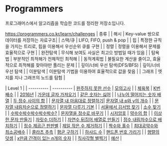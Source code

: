 
# Programmers

프로그래머스에서 알고리즘을 학습한 코드를 정리한 저장소입니다.

https://programmers.co.kr/learn/challenges
| 종류 |
| 해시 | Key-value 쌍으로 데이터를 저장하는 자료구조|
| 스택/큐 | LIFO, FIFO, push & pop |
| 힙 | 특정한 규칙을 가지는 트리로, 힙을 이용해서 우선순위 큐를 구현 |
| 정렬 | 정렬을 이용해서 문제를 효율적으로 구현 |
| 완전탐색 | 무식해 보여도 사실은 최고으 방법일 때가 있음 |
| 탐욕법 | 부분적인 최적해가 전체적인 최적해 |
| 동적계획법 | 불필요한 계산을 줄이고, 효율적으로 최적해를 찾아야만 풀리는 문제 |
| 깊이/너비 우선 탐색(DFS/BFS) | 깊이/너비 우선 탐색 |
| 이분탐색 | 이분탐색 기법을 이용하여 효율적으로 값을 찾음 |
| 그래프 | 엣지를 지나 그래프의 노드를 탐험 |

| Level 1 |
| ---------- | ---------- 
| [완주하지 못한 선수](https://programmers.co.kr/learn/courses/30/lessons/42576) | [모의고사](https://programmers.co.kr/learn/courses/30/lessons/42840) |
| [체육복](https://programmers.co.kr/learn/courses/30/lessons/42862) | [K번째수](https://programmers.co.kr/learn/courses/30/lessons/42748) |
| [2016년](https://programmers.co.kr/learn/courses/30/lessons/12901) | [가운데 글자 가져오기](https://programmers.co.kr/learn/courses/30/lessons/12903) | [같은 숫자는 싫어](https://programmers.co.kr/learn/courses/30/lessons/12906) |
| [나누어 떨어지는 숫자 배열](https://programmers.co.kr/learn/courses/30/lessons/12910) | [두 정수 사이의 합](https://programmers.co.kr/learn/courses/30/lessons/12912) |
| [문자열 내 마음대로 정렬하기](https://programmers.co.kr/learn/courses/30/lessons/12915)| [문자열 내 p와 y의 개수](https://programmers.co.kr/learn/courses/30/lessons/12916) |
| [문자열 내림차순으로 정렬하기](https://programmers.co.kr/learn/courses/30/lessons/12917) | [문자열 다루기 기본](https://programmers.co.kr/learn/courses/30/lessons/12918) |
| [서울에서 김서방 찾기](https://programmers.co.kr/learn/courses/30/lessons/12919) | [소수 찾기](https://programmers.co.kr/learn/courses/30/lessons/12921) |
| [수박수박수박수박수박수?](https://programmers.co.kr/learn/courses/30/lessons/12922) | [문자열을 정수로 바꾸기](https://programmers.co.kr/learn/courses/30/lessons/12925) |
| [시저암호](https://programmers.co.kr/learn/courses/30/lessons/12926) | [약수의 합](https://programmers.co.kr/learn/courses/30/lessons/12928) |
| [이상한 문자 만들기](https://programmers.co.kr/learn/courses/30/lessons/12930) | [자릿수 더하기](https://programmers.co.kr/learn/courses/30/lessons/12931) |
| [자연수 뒤집어 배열로 만들기](https://programmers.co.kr/learn/courses/30/lessons/12932) | [정수 내림차수으로 배치하기](https://programmers.co.kr/learn/courses/30/lessons/12933) |
| [정수 제곱근 판판별](https://programmers.co.kr/learn/courses/30/lessons/12934) | [제일 작은 수 제거하기](https://programmers.co.kr/learn/courses/30/lessons/12935) |
| [짝수와 홀수](https://programmers.co.kr/learn/courses/30/lessons/12936) | [최대공약수와 최소공배수](https://programmers.co.kr/learn/courses/30/lessons/12937) |
| [콜라츠 추측](https://programmers.co.kr/learn/courses/30/lessons/12938) | [평균 구하기](https://programmers.co.kr/learn/courses/30/lessons/12939) |
| [하샤드 수](https://programmers.co.kr/learn/courses/30/lessons/12940) | [핸드폰 번호 가리기](https://programmers.co.kr/learn/courses/30/lessons/12941) |
| [행렬의 덧셈](https://programmers.co.kr/learn/courses/30/lessons/12942) | [x만큼 간격이 있는 n개의 숫자](https://programmers.co.kr/learn/courses/30/lessons/12943) |
| [직사각형 별찍기](https://programmers.co.kr/learn/courses/30/lessons/12944) | [예산](https://programmers.co.kr/learn/courses/30/lessons/12945) |
